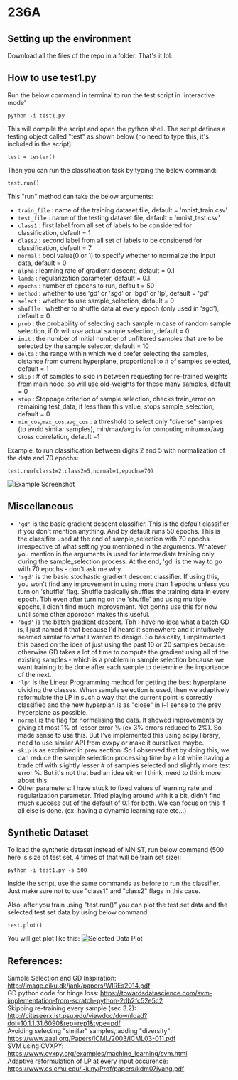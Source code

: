 # 236A

## Setting up the environment
Download all the files of the repo in a folder. That's it lol.

## How to use test1.py
Run the below command in terminal to run the test script in 'interactive mode'
```
python -i test1.py
```
This will compile the script and open the python shell. The script defines a testing object called "test" as shown below (no need to type this, it's included in the script):
```
test = tester()
```
Then you can run the classification task by typing the below command:
```
test.run()
```
This "run" method can take the  below arguments:
- `train_file` : name of the training dataset file, default = 'mnist_train.csv'
- `test_file` : name of the testing dataset file, default = 'mnist_test.csv'
- `class1` : first label from all set of labels to be considered for classification, default = 1
- `class2` : second label from all set of labels to be considered for classification, default = 7
- `normal` : bool value(0 or 1) to specify whether to normalize the input data, default = 0
- `alpha` : learning rate of gradient descent, default = 0.1
- `lamda` : regularization parameter, default = 0.1
- `epochs` : number of epochs to run, default = 50
- `method` : whether to use 'gd' or 'sgd' or 'bgd' or 'lp', default = 'gd'
- `select` : whether to use sample_selection, default = 0
- `shuffle` : whether to shuffle data at every epoch (only used in 'sgd'), default = 0
- `prob` : the probability of selecting each sample in case of random sample selection, if 0: will use actual sample selection, default = 0
- `init` : the number of initial number of unfiltered samples that are to be selected by the sample selector, default = 10
- `delta` : the range within which we'd prefer selecting the samples, distance from current hyperplane, proportional to # of samples selected, default = 1
- `skip` : # of samples to skip in between requesting for re-trained weights from main node, so will use old-weights for these many samples, default = 0
- `stop` : Stoppage criterion of sample selection, checks train_error on remaining test_data, if less than this value, stops sample_selection, default = 0
- `min_cos`,`max_cos`,`avg_cos` : a threshold to select only "diverse" samples (to avoid similar samples), min/max/avg is for computing min/max/avg cross correlation, default =1

Example, to run classification between digits 2 and 5 with normalization of the data and 70 epochs:
```
test.run(class1=2,class2=5,normal=1,epochs=70)
```
![Example Screenshot](https://i.ibb.co/7t8shsQ/Screenshot-2021-11-13-at-3-51-47-PM.png)

## Miscellaneous
- `'gd'` is the basic gradient descent classifier. This is the default classifier if you don't mention anything. And by default runs 50 epochs. This is the classifier used at the end of sample_selection with 70 epochs irrespective of what setting you mentioned in the arguments. Whatever you mention in the arguments is used for intermediate training only during the sample_selection process. At the end, 'gd' is the way to go with 70 epochs - don't ask me why.
- `'sgd'` is the basic stochastic gradient descent classifier. If using this, you won't find any improvement in using more than 1 epochs unless you turn on 'shuffle' flag. Shuffle basically shuffles the training data in every epoch. Tbh even after turning on the 'shuffle' and using multiple epochs, I didn't find much improvement. Not gonna use this for now until some other approach makes this useful.
- `'bgd'` is the batch gradient descent. Tbh I have no idea what a batch GD is, I just named it that because I'd heard it somewhere and it intuitively seemed similar to what I wanted to design. So basically, I implemented this based on the idea of just using the past 10 or 20 samples because otherwise GD takes a lot of time to compute the gradient using all of the existing samples - which is a problem in sample selection because we want training to be done after each sample to determine the importance of the next.
- `'lp'` is the Linear Programming method for getting the best hyperplane dividing the classes. When sample selection is used, then we adaptively reformulate the LP in such a way that the current point is correctly classified and the new hyperplan is as "close" in l-1 sense to the prev hyperplane as possible.
- `normal` is the flag for normalising the data. It showed improvements by giving at most 1% of lesser error % (ex 3% errors reduced to 2%). So made sense to use this. But I've implemented this using scipy library, need to use similar API from cvxpy or make it ourselves maybe.
- `skip` is as explained in prev section. So I observed that by doing this, we can reduce the sample selection processing time by a lot while having a trade off with slightly lesser # of samples selected and slightly more test error %. But it's not that bad an idea either I think, need to think more about this.
- Other parameters: I have stuck to fixed values of learning rate and regularization parameter. Tried playing around with it a bit, didn't find much success out of the default of 0.1 for both. We can focus on this if all else is done. (ex: having a dynamic learning rate etc...)

## Synthetic Dataset
To load the synthetic dataset instead of MNIST, run below command (500 here is size of test set, 4 times of that will be train set size):
```
python -i test1.py -s 500
```
Inside the script, use the same commands as before to run the classifier. Just make sure not to use "class1" and "class2" flags in this case. 

Also, after you train using "test.run()" you can plot the test set data and the selected test set data by using below command:
```
test.plot()
```
You will get plot like this:
![Selected Data Plot](https://i.ibb.co/dWpG8gH/Whats-App-Image-2021-11-14-at-3-42-16-AM.jpg)

## References:
Sample Selection and GD Inspiration: http://image.diku.dk/jank/papers/WIREs2014.pdf  
GD python code for hinge loss: https://towardsdatascience.com/svm-implementation-from-scratch-python-2db2fc52e5c2  
Skipping re-training every sample (sec 3.2): http://citeseerx.ist.psu.edu/viewdoc/download?doi=10.1.1.31.6090&rep=rep1&type=pdf  
Avoiding selecting "similar" samples, adding "diversity": https://www.aaai.org/Papers/ICML/2003/ICML03-011.pdf  
SVM using CVXPY: https://www.cvxpy.org/examples/machine_learning/svm.html   
Adaptive reformulation of LP at every input occurence: https://www.cs.cmu.edu/~juny/Prof/papers/kdm07jyang.pdf   